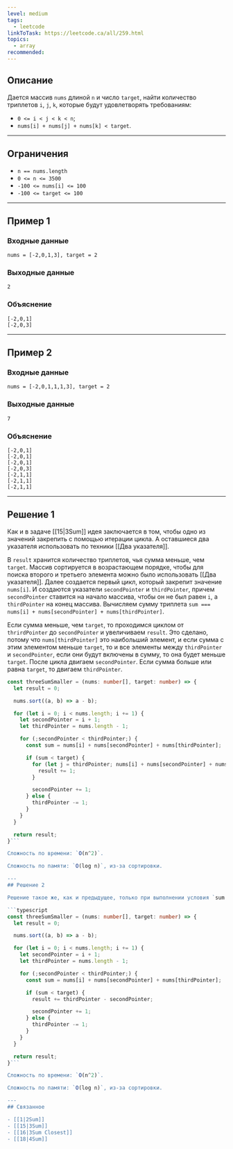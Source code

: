 ```yaml
---
level: medium
tags:
  - leetcode
linkToTask: https://leetcode.ca/all/259.html
topics:
  - array
recommended:
---
```

## Описание

Дается массив `nums` длиной `n` и число `target`, найти количество триплетов `i`, `j`, `k`, которые будут удовлетворять требованиям:

- `0 <= i < j < k < n`;
- `nums[i] + nums[j] + nums[k] < target`.

---
## Ограничения

- `n == nums.length`
- `0 <= n <= 3500`
- `-100 <= nums[i] <= 100`
- `-100 <= target <= 100`

---
## Пример 1

### Входные данные

```
nums = [-2,0,1,3], target = 2
```
### Выходные данные

```
2
```
### Объяснение

```
[-2,0,1]
[-2,0,3]
```

---
## Пример 2

### Входные данные

```
nums = [-2,0,1,1,1,3], target = 2
```
### Выходные данные

```
7
```
### Объяснение

```
[-2,0,1]
[-2,0,1]
[-2,0,1]
[-2,0,3]
[-2,1,1]
[-2,1,1]
[-2,1,1]
```

---
## Решение 1

Как и в задаче [[15|3Sum]] идея заключается в том, чтобы одно из значений закрепить с помощью итерации цикла. А оставшиеся два указателя использовать по техники [[Два указателя]].

В `result` хранится количество триплетов, чья сумма меньше, чем `target`. Массив сортируется в возрастающем порядке, чтобы для поиска второго и третьего элемента можно было использовать [[Два указателя]]. Далее создается первый цикл, который закрепит значение `nums[i]`. И создаются указатели `secondPointer` и `thirdPointer`, причем `secondPointer` ставится на начало массива,  чтобы он не был равен `i`, а `thirdPointer` на конец массива. Вычисляем сумму триплета `sum === nums[i] + nums[secondPointer] + nums[thirdPointer]`.

Если сумма меньше, чем `target`, то проходимся циклом от `thrirdPointer` до `secondPointer` и увеличиваем `result`. Это сделано, потому что `nums[thirdPointer]` это наибольший элемент, и если сумма с этим элементом меньше `target`, то и все элементы между `thirdPointer` и `secondPointer`, если они будут включены в сумму, то она будет меньше `target`. После цикла двигаем `secondPointer`. Если сумма больше или равна `target`, то двигаем `thirdPointer`.

```typescript
const threeSumSmaller = (nums: number[], target: number) => {
  let result = 0;

  nums.sort((a, b) => a - b);

  for (let i = 0; i < nums.length; i += 1) {
    let secondPointer = i + 1;
    let thirdPointer = nums.length - 1;

    for (;secondPointer < thirdPointer;) {
      const sum = nums[i] + nums[secondPointer] + nums[thirdPointer];

      if (sum < target) {
        for (let j = thirdPointer; nums[i] + nums[secondPointer] + nums[j] < target && secondPointer < j; j -= 1) {
          result += 1;
        }

        secondPointer += 1;
      } else {
        thirdPointer -= 1;
      }
    }
  }

  return result;
}```

Сложность по времени: `O(n^2)`.

Сложность по памяти: `O(log n)`, из-за сортировки.

---
## Решение 2

Решение такое же, как и предыдущее, только при выполнении условия `sum < target` выполняется не цикл `for`, а разность `thirdPointer - secondPointer` и плюсуем к `result`, таким способом также можно посчитать количество элементов между `thirdPointer` и `secondPointer`.

```typescript
const threeSumSmaller = (nums: number[], target: number) => {
  let result = 0;

  nums.sort((a, b) => a - b);

  for (let i = 0; i < nums.length; i += 1) {
    let secondPointer = i + 1;
    let thirdPointer = nums.length - 1;

    for (;secondPointer < thirdPointer;) {
      const sum = nums[i] + nums[secondPointer] + nums[thirdPointer];

      if (sum < target) {
        result += thirdPointer - secondPointer;

        secondPointer += 1;
      } else {
        thirdPointer -= 1;
      }
    }
  }

  return result;
}```

Сложность по времени: `O(n^2)`.

Сложность по памяти: `O(log n)`, из-за сортировки.

---
## Связанное

- [[1|2Sum]]
- [[15|3Sum]]
- [[16|3Sum Closest]]
- [[18|4Sum]]